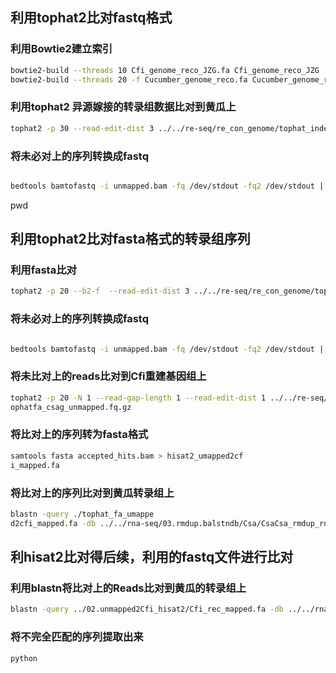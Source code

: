 <!--
 * @Author: albertxin albert_xin@qq.com
 * @Date: 2024-07-26 08:31:37
 * @LastEditors: albertxin albert_xin@qq.com
 * @LastEditTime: 2024-07-26 10:43:23
 * @FilePath: /shixinblog/blog/2024-07-26-记录terminal.md
 * Copyright (c) albertxin by albert_xin@qq.com, All Rights Reserved. 
-->
## 利用tophat2比对fastq格式

### 利用Bowtie2建立索引

```bash
bowtie2-build --threads 10 Cfi_genome_reco_JZG.fa Cfi_genome_reco_JZG
bowtie2-build --threads 20 -f Cucumber_genome_reco.fa Cucumber_genome_reco
```
### 利用tophat2 异源嫁接的转录组数据比对到黄瓜上

```bash
tophat2 -p 30 --read-edit-dist 3 ../../re-seq/re_con_genome/tophat_index/Csa/Cucumber_genome_reco  ../../rna-seq/02.fastqfilter/CsaCfi_rnaseq_R1.fq.gz ../../rna-seq/02.fastqfilter/CsaCfi_rnaseq_R2.fq.gz 
```

### 将未必对上的序列转换成fastq

```bash 

bedtools bamtofastq -i unmapped.bam -fq /dev/stdout -fq2 /dev/stdout | pigz > ../../02.unmapped2Cfi_tophat2_fa/tophatfa_csag_unmapped.fq.gz
```

pwd


## 利用tophat2比对fasta格式的转录组序列


### 利用fasta比对
```bash
tophat2 -p 20 --b2-f  --read-edit-dist 3 ../../re-seq/re_con_genome/tophat_index/Csa/Cucumber_genome_reco ../../rna-seq/01-merged-fa/CsaCfi_100bp.fa.gz 
```
### 将未必对上的序列转换成fastq

```bash 

bedtools bamtofastq -i unmapped.bam -fq /dev/stdout -fq2 /dev/stdout | pigz > ../../02.unmapped2Cfi_tophat2_fa/tophatfa_csag_unmapped.fq.gz
```
### 将未比对上的reads比对到Cfi重建基因组上
```bash
tophat2 -p 20 -N 1 --read-gap-length 1 --read-edit-dist 1 ../../re-seq/re_con_genome/tophat_index/Cfi/Cfi_genome_reco_JZG ./t
ophatfa_csag_unmapped.fq.gz
```

### 将比对上的序列转为fasta格式
```bash
samtools fasta accepted_hits.bam > hisat2_umapped2cf
i_mapped.fa
```
### 将比对上的序列比对到黄瓜转录组上
```bash
blastn -query ./tophat_fa_umappe
d2cfi_mapped.fa -db ../../rna-seq/03.rmdup.balstndb/Csa/CsaCsa_rmdup_rnaseq -out tophat_fa_umapped2cfi_mapped2csacsa_rnaseq.blastn.xml -outfmt 5 -num_threads 40
```


## 利hisat2比对得后续，利用的fastq文件进行比对

### 利用blastn将比对上的Reads比对到黄瓜的转录组上
```bash
blastn -query ../02.unmapped2Cfi_hisat2/Cfi_rec_mapped.fa -db ../../rna-seq/03.rmdup.balstndb/Csa/CsaCsa_rmdup_rnaseq -out Cfi_rec_mapped2csacsa_rnaseq.blastn.out -outfmt 6 -num_threads 20
```

### 将不完全匹配的序列提取出来
```bash
python 
